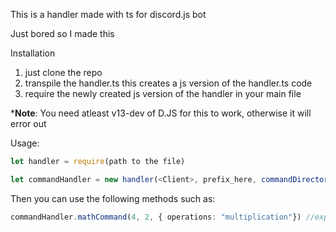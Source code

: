 This is a handler made with ts for discord.js bot

Just bored so I made this

Installation
1. just clone the repo
2. transpile the handler.ts this creates a js version of the handler.ts code
3. require the newly created js version of the handler in your main file

***Note**: You need atleast v13-dev of D.JS for this to work, otherwise it will error out

Usage:
```ts
let handler = require(path to the file)
```
```ts
let commandHandler = new handler(<Client>, prefix_here, commandDirectory(optional), commandFiletype(optional)) //<Client> - Would be the client class from djs
```

Then you can use the following methods such as:

```ts
commandHandler.mathCommand(4, 2, { operations: "multiplication"}) //expected output is 8
```
